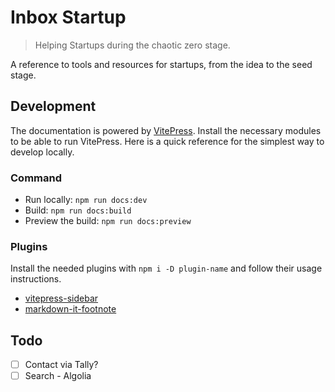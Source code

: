 # Inbox Startup

> Helping Startups during the chaotic zero stage.

A reference to tools and resources for startups, from the idea to the seed stage.

## Development

The documentation is powered by [VitePress](https://vitepress.dev). Install the necessary modules to be able to run VitePress. Here is a quick reference for the simplest way to develop locally.

### Command

- Run locally: `npm run docs:dev`
- Build: `npm run docs:build`
- Preview the build: `npm run docs:preview`

### Plugins

Install the needed plugins with `npm i -D plugin-name` and follow their usage instructions.

- [vitepress-sidebar](https://github.com/jooy2/vitepress-sidebar)
- [markdown-it-footnote](https://github.com/markdown-it/markdown-it-footnote)

## Todo

- [ ] Contact via Tally?
- [ ] Search - Algolia